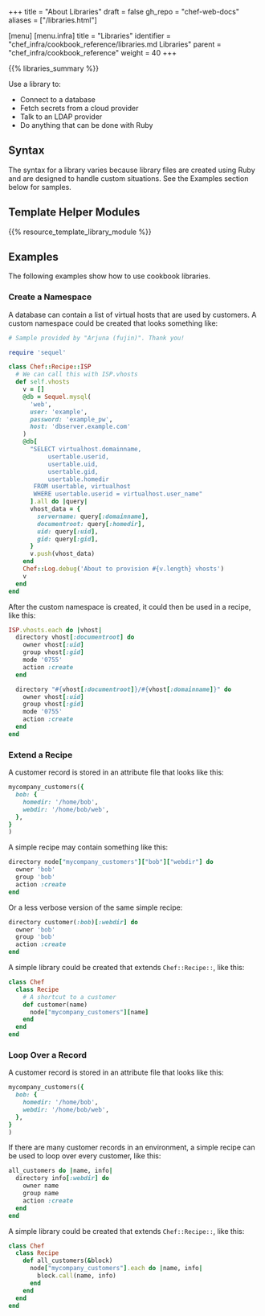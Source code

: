 +++
title = "About Libraries"
draft = false
gh_repo = "chef-web-docs"
aliases = ["/libraries.html"]

[menu]
  [menu.infra]
    title = "Libraries"
    identifier = "chef_infra/cookbook_reference/libraries.md Libraries"
    parent = "chef_infra/cookbook_reference"
    weight = 40
+++

{{% libraries_summary %}}

Use a library to:

-   Connect to a database
-   Fetch secrets from a cloud provider
-   Talk to an LDAP provider
-   Do anything that can be done with Ruby

## Syntax

The syntax for a library varies because library files are created using
Ruby and are designed to handle custom situations. See the Examples
section below for samples.

## Template Helper Modules

{{% resource_template_library_module %}}

## Examples

The following examples show how to use cookbook libraries.

### Create a Namespace

A database can contain a list of virtual hosts that are used by
customers. A custom namespace could be created that looks something
like:

```ruby
# Sample provided by "Arjuna (fujin)". Thank you!

require 'sequel'

class Chef::Recipe::ISP
  # We can call this with ISP.vhosts
  def self.vhosts
    v = []
    @db = Sequel.mysql(
      'web',
      user: 'example',
      password: 'example_pw',
      host: 'dbserver.example.com'
    )
    @db[
      "SELECT virtualhost.domainname,
           usertable.userid,
           usertable.uid,
           usertable.gid,
           usertable.homedir
       FROM usertable, virtualhost
       WHERE usertable.userid = virtualhost.user_name"
      ].all do |query|
      vhost_data = {
        servername: query[:domainname],
        documentroot: query[:homedir],
        uid: query[:uid],
        gid: query[:gid],
      }
      v.push(vhost_data)
    end
    Chef::Log.debug('About to provision #{v.length} vhosts')
    v
  end
end
```

After the custom namespace is created, it could then be used in a
recipe, like this:

```ruby
ISP.vhosts.each do |vhost|
  directory vhost[:documentroot] do
    owner vhost[:uid]
    group vhost[:gid]
    mode '0755'
    action :create
  end

  directory "#{vhost[:documentroot]}/#{vhost[:domainname]}" do
    owner vhost[:uid]
    group vhost[:gid]
    mode '0755'
    action :create
  end
end
```

### Extend a Recipe

A customer record is stored in an attribute file that looks like this:

```ruby
mycompany_customers({
  bob: {
    homedir: '/home/bob',
    webdir: '/home/bob/web',
  },
}
)
```

A simple recipe may contain something like this:

```ruby
directory node["mycompany_customers"]["bob"]["webdir"] do
  owner 'bob'
  group 'bob'
  action :create
end
```

Or a less verbose version of the same simple recipe:

```ruby
directory customer(:bob)[:webdir] do
  owner 'bob'
  group 'bob'
  action :create
end
```

A simple library could be created that extends `Chef::Recipe::`, like
this:

```ruby
class Chef
  class Recipe
    # A shortcut to a customer
    def customer(name)
      node["mycompany_customers"][name]
    end
  end
end
```

### Loop Over a Record

A customer record is stored in an attribute file that looks like this:

```ruby
mycompany_customers({
  bob: {
    homedir: '/home/bob',
    webdir: '/home/bob/web',
  },
}
)
```

If there are many customer records in an environment, a simple recipe
can be used to loop over every customer, like this:

```ruby
all_customers do |name, info|
  directory info[:webdir] do
    owner name
    group name
    action :create
  end
end
```

A simple library could be created that extends `Chef::Recipe::`, like
this:

```ruby
class Chef
  class Recipe
    def all_customers(&block)
      node["mycompany_customers"].each do |name, info|
        block.call(name, info)
      end
    end
  end
end
```
